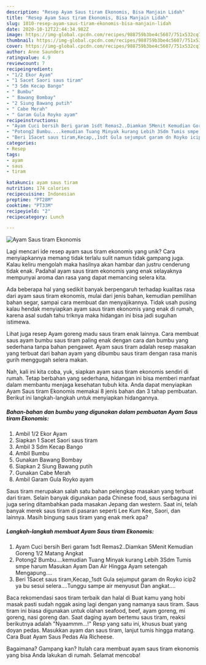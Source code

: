 ```yaml
---
description: "Resep Ayam Saus tiram Ekonomis, Bisa Manjain Lidah"
title: "Resep Ayam Saus tiram Ekonomis, Bisa Manjain Lidah"
slug: 1010-resep-ayam-saus-tiram-ekonomis-bisa-manjain-lidah
date: 2020-10-12T22:44:34.982Z
image: https://img-global.cpcdn.com/recipes/988759b3be4c5607/751x532cq70/ayam-saus-tiram-ekonomis-foto-resep-utama.jpg
thumbnail: https://img-global.cpcdn.com/recipes/988759b3be4c5607/751x532cq70/ayam-saus-tiram-ekonomis-foto-resep-utama.jpg
cover: https://img-global.cpcdn.com/recipes/988759b3be4c5607/751x532cq70/ayam-saus-tiram-ekonomis-foto-resep-utama.jpg
author: Anne Saunders
ratingvalue: 4.9
reviewcount: 7
recipeingredient:
- "1/2 Ekor Ayam"
- "1 Sacet Saori saus tiram"
- "3 Sdm Kecap Bango"
- " Bumbu"
- " Bawang Bombay"
- "2 Siung Bawang putih"
- " Cabe Merah"
- " Garam Gula Royko ayam"
recipeinstructions:
- "Ayam Cuci bersih Beri garam 1sdt Remas2..Diamkan 5Menit Kemudian Goreng 1/2 Matang Angkat"
- "Potong2 Bumbu....kemudian Tuang Minyak kurang Lebih 3Sdm Tumis smpe harum Masukan Ayam Dan Air Hingga Ayam setengah Mengapung...."
- "Beri 1Sacet saus tiram,Kecap,,1sdt Gula sejumput garam dn Royko icip2 ya bu sesui selera....Tunggu sampe air menyusut Dan angkat...."
categories:
- Resep
tags:
- ayam
- saus
- tiram

katakunci: ayam saus tiram 
nutrition: 174 calories
recipecuisine: Indonesian
preptime: "PT28M"
cooktime: "PT33M"
recipeyield: "2"
recipecategory: Lunch

---
```



![Ayam Saus tiram Ekonomis](https://img-global.cpcdn.com/recipes/988759b3be4c5607/751x532cq70/ayam-saus-tiram-ekonomis-foto-resep-utama.jpg)

Lagi mencari ide resep ayam saus tiram ekonomis yang unik? Cara menyiapkannya memang tidak terlalu sulit namun tidak gampang juga. Kalau keliru mengolah maka hasilnya akan hambar dan justru cenderung tidak enak. Padahal ayam saus tiram ekonomis yang enak selayaknya mempunyai aroma dan rasa yang dapat memancing selera kita.

Ada beberapa hal yang sedikit banyak berpengaruh terhadap kualitas rasa dari ayam saus tiram ekonomis, mulai dari jenis bahan, kemudian pemilihan bahan segar, sampai cara membuat dan menyajikannya. Tidak usah pusing kalau hendak menyiapkan ayam saus tiram ekonomis yang enak di rumah, karena asal sudah tahu triknya maka hidangan ini bisa jadi suguhan istimewa.

Lihat juga resep Ayam goreng madu saus tiram enak lainnya. Cara membuat saus ayam bumbu saus tiram paling enak dengan cara dan bumbu yang sederhana tanpa bahan pengawet. Ayam saus tiram adalah resep masakan yang terbuat dari bahan ayam yang dibumbu saus tiram dengan rasa manis gurih menggugah selera makan.


Nah, kali ini kita coba, yuk, siapkan ayam saus tiram ekonomis sendiri di rumah. Tetap berbahan yang sederhana, hidangan ini bisa memberi manfaat dalam membantu menjaga kesehatan tubuh kita. Anda dapat menyiapkan Ayam Saus tiram Ekonomis memakai 8 jenis bahan dan 3 tahap pembuatan. Berikut ini langkah-langkah untuk menyiapkan hidangannya.

<!--inarticleads1-->

##### Bahan-bahan dan bumbu yang digunakan dalam pembuatan Ayam Saus tiram Ekonomis:

1. Ambil 1/2 Ekor Ayam
1. Siapkan 1 Sacet Saori saus tiram
1. Ambil 3 Sdm Kecap Bango
1. Ambil  Bumbu
1. Gunakan  Bawang Bombay
1. Siapkan 2 Siung Bawang putih
1. Gunakan  Cabe Merah
1. Ambil  Garam Gula Royko ayam


Saus tiram merupakan salah satu bahan pelengkap masakan yang terbuat dari tiram. Selain banyak digunakan pada Chinese food, saus serbaguna ini juga sering ditambahkan pada masakan Jepang dan western. Saat ini, telah banyak merek saus tiram di pasaran seperti Lee Kum Kee, Saori, dan lainnya. Masih bingung saus tiram yang enak merk apa? 

<!--inarticleads2-->

##### Langkah-langkah membuat Ayam Saus tiram Ekonomis:

1. Ayam Cuci bersih Beri garam 1sdt Remas2..Diamkan 5Menit Kemudian Goreng 1/2 Matang Angkat
1. Potong2 Bumbu....kemudian Tuang Minyak kurang Lebih 3Sdm Tumis smpe harum Masukan Ayam Dan Air Hingga Ayam setengah Mengapung....
1. Beri 1Sacet saus tiram,Kecap,,1sdt Gula sejumput garam dn Royko icip2 ya bu sesui selera....Tunggu sampe air menyusut Dan angkat....


Baca rekomendasi saos tiram terbaik dan halal di Buat kamu yang hobi masak pasti sudah nggak asing lagi dengan yang namanya saus tiram. Saus tiram ini biasa digunakan untuk olahan seafood, beef, ayam goreng, mi goreng, nasi goreng dan. Saat daging ayam bertemu saus tiram, reaksi berikutnya adalah &#34;Nyaammm…!&#34; Resp yang satu ini, khusus buat yang doyan pedas. Masukkan ayam dan saus tiram, lanjut tumis hingga matang. Cara Buat Ayam Saus Pedas Ala Richeese. 

Bagaimana? Gampang kan? Itulah cara membuat ayam saus tiram ekonomis yang bisa Anda lakukan di rumah. Selamat mencoba!
